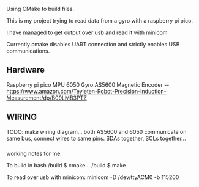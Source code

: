 Using CMake to build files.

This is my project trying to read data from a gyro with a raspberry pi pico.

I have managed to get output over usb and read it with minicom

Currently cmake disables UART connection and strictly enables USB communications.

## Hardware

Raspberry pi pico
MPU 6050 Gyro
AS5600 Magnetic Encoder -- https://www.amazon.com/Teyleten-Robot-Precision-Induction-Measurement/dp/B09LMB3PTZ


## WIRING
TODO: make wiring diagram...
both AS5600 and 6050 communicate on same bus, connect wires to same pins. SDAs together, SCLs together...

###
working notes for me:

To build in bash
/build $ cmake ..
/build $ make

To read over usb with minicom:
minicom -D /dev/ttyACM0 -b 115200
